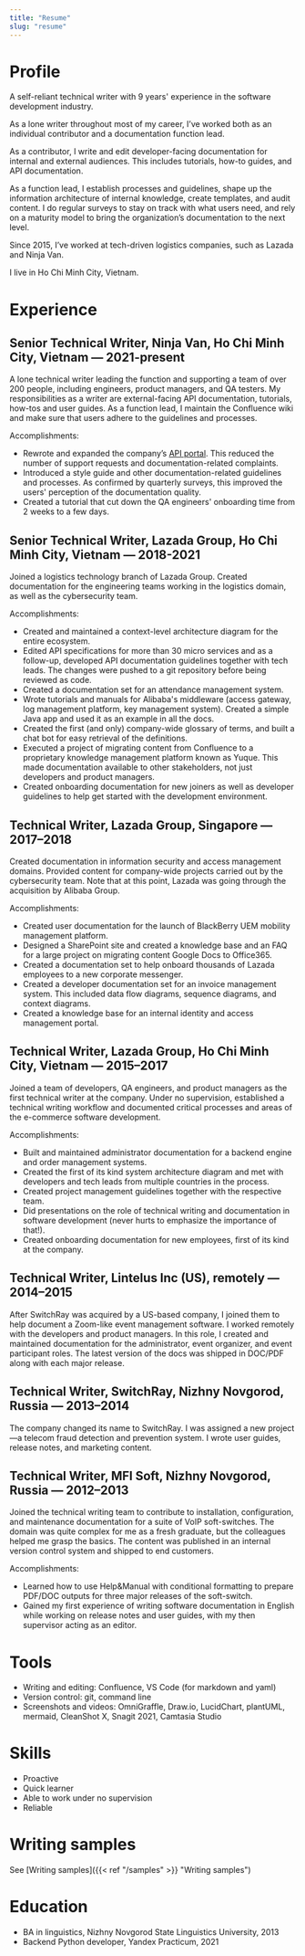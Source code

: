 ```yaml
---
title: "Resume"
slug: "resume"
---
```


# Profile

A self-reliant technical writer with 9 years' experience in the software development industry.

As a lone writer throughout most of my career, I’ve worked both as an individual contributor and a documentation function lead.

As a contributor, I write and edit developer-facing documentation for internal and external audiences. This includes tutorials, how-to guides, and API documentation.

As a function lead, I establish processes and guidelines, shape up the information architecture of internal knowledge, create templates, and audit content. I do regular surveys to stay on track with what users need, and rely on a maturity model to bring the organization’s documentation to the next level.

Since 2015, I’ve worked at tech-driven logistics companies, such as Lazada and Ninja Van.

I live in Ho Chi Minh City, Vietnam.

# Experience

## Senior Technical Writer, Ninja Van, Ho Chi Minh City, Vietnam — 2021-present
A lone technical writer leading the function and supporting a team of over 200 people, including engineers, product managers, and QA testers. My responsibilities as a writer are external-facing API documentation, tutorials, how-tos and user guides. As a function lead, I maintain the Confluence wiki and make sure that users adhere to the guidelines and processes.

Accomplishments:
* Rewrote and expanded the company’s [API portal](https://api-docs.ninjavan.co). This reduced the number of support requests and documentation-related complaints.
* Introduced a style guide and other documentation-related guidelines and processes. As confirmed by quarterly surveys, this improved the users' perception of the documentation quality.
* Created a tutorial that cut down the QA engineers' onboarding time from 2 weeks to a few days.

## Senior Technical Writer, Lazada Group, Ho Chi Minh City, Vietnam — 2018-2021
Joined a logistics technology branch of Lazada Group. Created documentation for the engineering teams working in the logistics domain, as well as the cybersecurity team.

Accomplishments:
* Created and maintained a context-level architecture diagram for the entire ecosystem.
* Edited API specifications for more than 30 micro services and as a follow-up, developed API documentation guidelines together with tech leads. The changes were pushed to a git repository before being reviewed as code.
* Created a documentation set for an attendance management system.
* Wrote tutorials and manuals for Alibaba's middleware (access gateway, log management platform, key management system). Created a simple Java app and used it as an example in all the docs.
* Created the first (and only) company-wide glossary of terms, and built a chat bot for easy retrieval of the definitions.
* Executed a project of migrating content from Confluence to a proprietary knowledge management platform known as Yuque. This made documentation available to other stakeholders, not just developers and product managers.
* Created onboarding documentation for new joiners as well as developer guidelines to help get started with the development environment.

## Technical Writer, Lazada Group, Singapore — 2017–2018
Created documentation in information security and access management domains. Provided content for company-wide projects carried out by the cybersecurity team. Note that at this point, Lazada was going through the acquisition by Alibaba Group.

Accomplishments:
* Created user documentation for the launch of BlackBerry UEM mobility management platform.
* Designed a SharePoint site and created a knowledge base and an FAQ for a large project on migrating content Google Docs to Office365.
* Created a documentation set to help onboard thousands of Lazada employees to a new corporate messenger.
* Created a developer documentation set for an invoice management system. This included data flow diagrams, sequence diagrams, and context diagrams.
* Created a knowledge base for an internal identity and access management portal.
  
## Technical Writer, Lazada Group, Ho Chi Minh City, Vietnam — 2015–2017
Joined a team of developers, QA engineers, and product managers as the first technical writer at the company. Under no supervision, established a technical writing workflow and documented critical processes and areas of the e-commerce software development.

Accomplishments:
* Built and maintained administrator documentation for a backend engine and order management systems.
* Created the first of its kind system architecture diagram and met with developers and tech leads from multiple countries in the process.
* Created project management guidelines together with the respective team.
* Did presentations on the role of technical writing and documentation in software development (never hurts to emphasize the importance of that!).
* Created onboarding documentation for new employees, first of its kind at the company.

## Technical Writer, Lintelus Inc (US), remotely — 2014–2015
After SwitchRay was acquired by a US-based company, I joined them to help document a Zoom-like event management software. I worked remotely with the developers and product managers. In this role, I created and maintained documentation for the administrator, event organizer, and event participant roles. The latest version of the docs was shipped in DOC/PDF along with each major release.

## Technical Writer, SwitchRay, Nizhny Novgorod, Russia — 2013–2014
The company changed its name to SwitchRay. I was assigned a new project—a telecom fraud detection and prevention system. I wrote user guides, release notes, and marketing content.

## Technical Writer, MFI Soft, Nizhny Novgorod, Russia — 2012–2013
Joined the technical writing team to contribute to installation, configuration, and maintenance documentation for a suite of VoIP soft-switches. The domain was quite complex for me as a fresh graduate, but the colleagues helped me grasp the basics. The content was published in an internal version control system and shipped to end customers.

Accomplishments:
* Learned how to use Help&Manual with conditional formatting to prepare PDF/DOC outputs for three major releases of the soft-switch.
* Gained my first experience of writing software documentation in English while working on release notes and user guides, with my then supervisor acting as an editor.

# Tools
* Writing and editing: Confluence, VS Code (for markdown and yaml)
* Version control: git, command line
* Screenshots and videos: OmniGraffle, Draw.io, LucidChart, plantUML, mermaid, CleanShot X, Snagit 2021, Camtasia Studio

# Skills
* Proactive
* Quick learner
* Able to work under no supervision
* Reliable
  
# Writing samples
See [Writing samples]({{< ref "/samples" >}} "Writing samples")

# Education
* BA in linguistics, Nizhny Novgorod State Linguistics University, 2013
* Backend Python developer, Yandex Practicum, 2021
